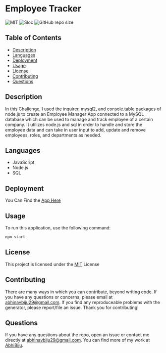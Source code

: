 # Employee Tracker

![MIT](https://img.shields.io/badge/License-MIT-blue.svg) ![Sloc](https://img.shields.io/tokei/lines/github/AbhiBiju/employee-tracker) ![GitHub repo size](https://img.shields.io/github/repo-size/AbhiBiju/employee-tracker)

## Table of Contents

- [Description](#description)
- [Languages](#languages)
- [Deployment](#deployment)
- [Usage](#usage)
- [License](#license)
- [Contributing](#contributing)
- [Questions](#questions)

## Description

In this Challenge, I used the inquirer, mysql2, and console.table packages of node.js to create an Employee Manager App connected to a MySQL database which can be used to manage and track employee of a certain company. It utilizes node.js and sql in order to handle and store the employee data and can take in user input to add, update and remove employees, roles, and departments as needed.

## Languages

- JavaScript
- Node.js
- SQL

## Deployment

You Can Find the [App Here](https://github.com/AbhiBiju/employee-tracker)

## Usage

To run this application, use the following command:

```md
npm start
```

## License

This project is licensed under the [MIT](https://opensource.org/licenses/MIT) License

## Contributing

There are many ways in which you can contribute, beyond writing code. If you have any questions or concerns, please email at abhinavbiju29@gmail.com. If you find any reproduceable problems with the generator, please report/file an issue. Thank you for contributing!

## Questions

If you have any questions about the repo, open an issue or contact me directly at abhinavbiju29@gmail.com. You can find more of my work at [AbhiBiju](https://github.com/AbhiBiju).
